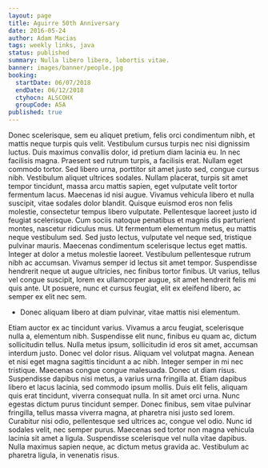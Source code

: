 ```yaml
---
layout: page
title: Aguirre 50th Anniversary
date: 2016-05-24
author: Adam Macias
tags: weekly links, java
status: published
summary: Nulla libero libero, lobortis vitae.
banner: images/banner/people.jpg
booking:
  startDate: 06/07/2018
  endDate: 06/12/2018
  ctyhocn: ALSCOHX
  groupCode: A5A
published: true
---
```

Donec scelerisque, sem eu aliquet pretium, felis orci condimentum nibh, et mattis neque turpis quis velit. Vestibulum cursus turpis nec nisi dignissim luctus. Duis maximus convallis dolor, id pretium diam lacinia eu. In nec facilisis magna. Praesent sed rutrum turpis, a facilisis erat. Nullam eget commodo tortor. Sed libero urna, porttitor sit amet justo sed, congue cursus nibh.
Vestibulum aliquet ultrices sodales. Nullam placerat, turpis sit amet tempor tincidunt, massa arcu mattis sapien, eget vulputate velit tortor fermentum lacus. Maecenas id nisi augue. Vivamus vehicula libero et nulla suscipit, vitae sodales dolor blandit. Quisque euismod eros non felis molestie, consectetur tempus libero vulputate. Pellentesque laoreet justo id feugiat scelerisque. Cum sociis natoque penatibus et magnis dis parturient montes, nascetur ridiculus mus. Ut fermentum elementum metus, eu mattis neque vestibulum sed. Sed justo lectus, vulputate vel neque sed, tristique pulvinar mauris. Maecenas condimentum scelerisque lectus eget mattis. Integer at dolor a metus molestie laoreet. Vestibulum pellentesque rutrum nibh ac accumsan. Vivamus semper id lectus sit amet tempor. Suspendisse hendrerit neque ut augue ultricies, nec finibus tortor finibus. Ut varius, tellus vel congue suscipit, lorem ex ullamcorper augue, sit amet hendrerit felis mi quis ante. Ut posuere, nunc et cursus feugiat, elit ex eleifend libero, ac semper ex elit nec sem.

* Donec aliquam libero at diam pulvinar, vitae mattis nisi elementum.

Etiam auctor ex ac tincidunt varius. Vivamus a arcu feugiat, scelerisque nulla a, elementum nibh. Suspendisse elit nunc, finibus eu quam ac, dictum sollicitudin tellus. Nulla metus ipsum, sollicitudin id eros sit amet, accumsan interdum justo. Donec vel dolor risus. Aliquam vel volutpat magna. Aenean et nisi eget magna sagittis tincidunt a ac nibh. Integer semper in mi nec tristique. Maecenas congue congue malesuada.
Donec ut diam risus. Suspendisse dapibus nisi metus, a varius urna fringilla at. Etiam dapibus libero et lacus lacinia, sed commodo ipsum mollis. Duis elit felis, aliquam quis erat tincidunt, viverra consequat nulla. In sit amet orci urna. Nunc egestas dictum purus tincidunt semper. Donec finibus, sem vitae pulvinar fringilla, tellus massa viverra magna, at pharetra nisi justo sed lorem. Curabitur nisi odio, pellentesque sed ultrices ac, congue vel odio. Nunc id sodales velit, nec semper purus. Maecenas sed tortor non magna vehicula lacinia sit amet a ligula. Suspendisse scelerisque vel nulla vitae dapibus. Nulla maximus sapien neque, ac dictum metus gravida ac. Vestibulum ac pharetra ligula, in venenatis risus.
